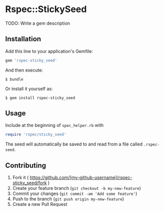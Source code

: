 # Rspec::StickySeed

TODO: Write a gem description

## Installation

Add this line to your application's Gemfile:

```ruby
gem 'rspec-sticky_seed'
```

And then execute:

    $ bundle

Or install it yourself as:

    $ gem install rspec-sticky_seed

## Usage

Include at the beginning of `spec_helper.rb` with

```ruby
require 'rspec/sticky_seed'
```

The seed will automatically be saved to and read from a file called `.rspec-seed`.

## Contributing

1. Fork it ( https://github.com/[my-github-username]/rspec-sticky_seed/fork )
2. Create your feature branch (`git checkout -b my-new-feature`)
3. Commit your changes (`git commit -am 'Add some feature'`)
4. Push to the branch (`git push origin my-new-feature`)
5. Create a new Pull Request
